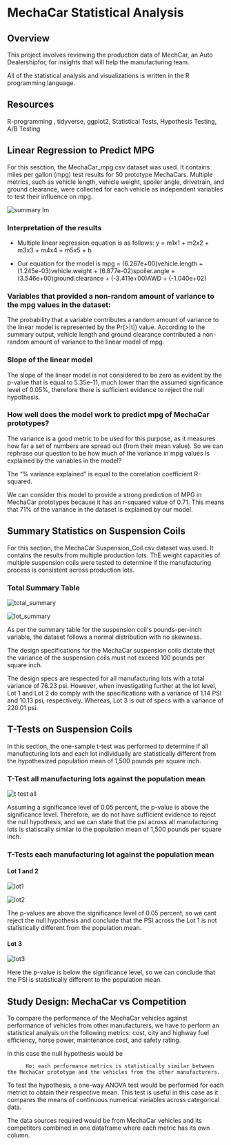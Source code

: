 # MechaCar Statistical Analysis
 
## Overview

This project involves reviewing the production data of MechCar, an Auto Dealershipfor, for insights that will help the manufacturing team.

All of the statistical analysis and visualizations is written in the R programming language.

## Resources

R-programming , tidyverse, ggplot2, Statistical Tests, Hypothesis Testing, A/B Testing

## Linear Regression to Predict MPG

For this sesction, the MechaCar_mpg.csv dataset was used. It contains miles per gallon (mpg) test results for 50 prototype MechaCars. Multiple metrics, such as vehicle length, vehicle weight, spoiler angle, drivetrain, and ground clearance, were collected for each vehicle as independent variables to test their influence on mpg. 

![summary lm](https://github.com/MariaGarzon/MechaCar_Statistical_Analysis/blob/20567d42804bf394b0411b03c817bc7765f883c5/Visuals/summary_lm.png)

### Interpretation of the results

- Multiple linear regression equation is as follows: y = m1x1 + m2x2 + m3x3 + m4x4 + m5x5 + b

- Our equation for the model is mpg = (6.267e+00)vehicle.length + (1.245e-03)vehicle.weight + (6.877e-02)spoiler.angle + (3.546e+00)ground.clearance + (-3.411e+00)AWD + (-1.040e+02)


### Variables that provided a non-random amount of variance to the mpg values in the dataset:

The probability that a variable contributes a random amount of variance to the linear model is represented by the Pr(>|t|) value. According to the summary output, vehicle length and ground clearance contributed a non-random amount of variance to the linear model of mpg.

### Slope of the linear model 

The slope of the linear model is not considered to be zero as evident by the p-value that is equal to 5.35e-11, much lower than the assumed significance level of 0.05%, therefore there is sufficient evidence to reject the null hypothesis.

### How well does the model work to predict mpg of MechaCar prototypes?
  
The variance is a good metric to be used for this purpose, as it measures how far a set of numbers are spread out (from their mean value). So we can rephrase our question to be how much of the variance in mpg values is explained by the variables in the model?

The “% variance explained” is equal to the correlation coefficient R-squared.

We can consider this model to provide a strong prediction of MPG in MechaCar prototypes because it has an r-squared value of 0.71. This means that 71% of the variance in the dataset is explained by our model.

## Summary Statistics on Suspension Coils

For this section, the MechaCar Suspension_Coil.csv dataset was used. It contains the results from multiple production lots. ThE weight capacities of multiple suspension coils were tested to determine if the manufacturing process is consistent across production lots. 

### Total Summary Table

![total_summary](https://github.com/MariaGarzon/MechaCar_Statistical_Analysis/blob/6edc92ec02e1eef3a48d8b8e661c02dcd96cc22a/Visuals/total_summary.png)

![lot_summary](https://github.com/MariaGarzon/MechaCar_Statistical_Analysis/blob/6edc92ec02e1eef3a48d8b8e661c02dcd96cc22a/Visuals/lot_summary.png)

As per the summary table for the suspension coil's pounds-per-inch variable, the dataset follows a normal distribution with no skewness.

The design specifications for the MechaCar suspension coils dictate that the variance of the suspension coils must not exceed 100 pounds per square inch. 

The design specs are respected for all manufacturing lots with a total variance of 76.23 psi. However, when investigating further at the lot level, Lot 1 and Lot 2 do comply with the specifications with a variance of 1.14 PSI and 10.13 psi, respectively. Whereas, Lot 3 is out of specs with a variance of 220.01 psi.

## T-Tests on Suspension Coils

In this section, the one-sample t-test was performed to determine if all manufacturing lots and each lot individually are statistically different from the hypothesized population mean of 1,500 pounds per square inch.

### T-Test all manufacturing lots against the population mean

![t test all](https://github.com/MariaGarzon/MechaCar_Statistical_Analysis/blob/28c04e34250b231fe500da1d0ce7cb305af82bba/Visuals/t_testALL.png)

Assuming a significance level of 0.05 percent, the p-value is above the significance level. Therefore, we do not have sufficient evidence to reject the null hypothesis, and we can state that the psi across all manufacturing lots is statiscally similar to the population mean of 1,500 pounds per square inch.

### T-Tests each manufacturing lot against the population mean

#### Lot 1 and 2

![lot1](https://github.com/MariaGarzon/MechaCar_Statistical_Analysis/blob/dc5b803738cccb528b669738a1828235dfe215fd/Visuals/t_test1.png)

![lot2](https://github.com/MariaGarzon/MechaCar_Statistical_Analysis/blob/dc5b803738cccb528b669738a1828235dfe215fd/Visuals/t_test2.png)

The p-values are above the significance level of 0.05 percent, so we cant reject the null hypothesis and conclude that the PSI across the Lot 1 is not statistically different from the population mean.

#### Lot  3

![lot3](https://github.com/MariaGarzon/MechaCar_Statistical_Analysis/blob/dc5b803738cccb528b669738a1828235dfe215fd/Visuals/t_test3.png)

Here the p-value is below the significance level, so we can conclude that the PSI is statistically different to the population mean.

## Study Design: MechaCar vs Competition

To compare the performance of the MechaCar vehicles against performance of vehicles from other manufacturers, we have to perform an statistical analysis on the following metrics: cost, city and highway fuel efficiency, horse power, maintenance cost, and safety rating.

In this case the null hypothesis would be

          Ho: each performance metrics is statistically similar between the MechaCar prototype and the vehicles from the other manufacturers.
          
To test the hypothesis, a one-way ANOVA test would be performed for each metrict to obtain their respective mean. This test is useful in this case as it compares the means of continuous numerical variables across categorical data. 

The data sources required would be from MechaCar vehicles and its competitors combined in one dataframe where each metric has its own column.
